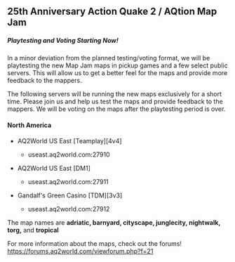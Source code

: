 ## 25th Anniversary Action Quake 2 / AQtion Map Jam

##### Playtesting and Voting Starting Now!

In a minor deviation from the planned testing/voting format, we will be playtesting the new Map Jam maps in pickup games and a few select public servers.  This will allow us to get a better feel for the maps and provide more feedback to the mappers.

The following servers will be running the new maps exclusively for a short time.  Please join us and help us test the maps and provide feedback to the mappers.  We will be voting on the maps after the playtesting period is over.
#### North America
* AQ2World US East [Teamplay][4v4]
  - useast.aq2world.com:27910

* AQ2World US East [DM1]
  - useast.aq2world.com:27911

* Gandalf's Green Casino [TDM][3v3]
  - useast.aq2world.com:27912

The map names are
**adriatic, barnyard, cityscape, junglecity, nightwalk, torg,** and **tropical**

For more information about the maps, check out the forums!
https://forums.aq2world.com/viewforum.php?f=21